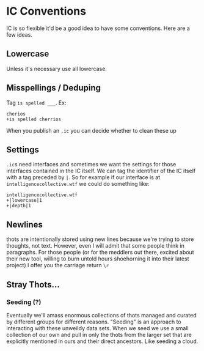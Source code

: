 # IC Conventions

IC is so flexible it'd be a good idea to have some conventions. Here are a few ideas.

## Lowercase

Unless it's necessary use all lowercase.

## Misspellings / Deduping

Tag `is spelled ___`. Ex:

```
cherios
+is spelled cherrios
```

When you publish an `.ic` you can decide whether to clean these up

## Settings

`.ic`s need interfaces and sometimes we want the settings for those interfaces contained in the IC itself.  We can tag the identifier of the IC itself with a tag preceded by `|`. So for example if our interface is at `intelligencecollective.wtf` we could do something like:

```
intelligencecollective.wtf
+|lowercase|1
+|depth|1
```

## Newlines

thots are intentionally stored using new lines because we're trying to store thoughts, not text. However, even I will admit that some people think in paragraphs. For those people (or for the meddlers out there, excited about their new tool, willing to burn untold hours shoehorning it into their latest project) I offer you the carriage return `\r`

## Stray Thots...

### Seeding (?)

Eventually we'll amass enormous collections of thots managed and curated by different groups for different reasons.  "Seeding" is an approach to interacting with these unweildy data sets.  When we seed we use a small collection of our own and pull in only the thots from the larger set that are explicitly mentioned in ours and their direct ancestors. Like seeding a cloud.
